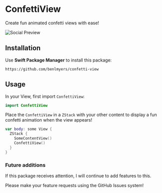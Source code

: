 # ConfettiView

Create fun animated confetti views with ease!

![Social Preview](https://github.com/benlmyers/confetti-view/blob/main/GitHub%20Social%20Preview.png?raw=true)

## Installation

Use ****Swift Package Manager**** to install this package:

```
https://github.com/benlmyers/confetti-view
```

## Usage

In your View, first import `ConfettiView`:

```swift
import ConfettiView
```

Place the `ConfettiView` in a `ZStack` with your other content to display a fun confetti animation when the view appears!

```swift
var body: some View {
  ZStack {
    SomeContentView()
    ConfettiView()
  }
}
```

### Future additions

If this package receives attention, I will continue to add features to this.

Please make your feature requests using the GitHub Issues system!
